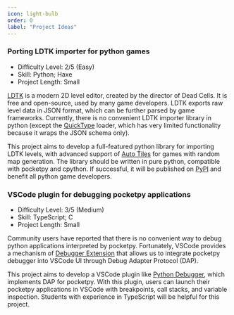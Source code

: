 ```yaml
---
icon: light-bulb
order: 0
label: "Project Ideas"
---
```


### Porting LDTK importer for python games

+ Difficulty Level: 2/5 (Easy)
+ Skill: Python; Haxe
+ Project Length: Small

[LDTK](https://ldtk.io/) is a modern 2D level editor, created by the director of Dead Cells. It is free and open-source, used by many game developers.
LDTK exports raw level data in JSON format, which can be further parsed by game frameworks. Currently, there is no convenient LDTK importer library in python (except the [QuickType](https://ldtk.io/api/#Python) loader, which has very limited functionality because it wraps the JSON schema only).

This project aims to develop a full-featured python library for importing LDTK levels, with advanced support of [Auto Tiles](https://ldtk.io/wp-content/uploads/2020/11/autoLayer-demo2.gif) for games with random map generation. The library should be written in pure python, compatible with pocketpy and cpython. If successful, it will be published on [PyPI](https://pypi.org/) and benefit all python game developers.

### VSCode plugin for debugging pocketpy applications

+ Difficulty Level: 3/5 (Medium)
+ Skill: TypeScript; C
+ Project Length: Small

Community users have reported that there is no convenient way to debug python applications interpreted by pocketpy. Fortunately, VSCode provides a mechanism of [Debugger Extension](https://code.visualstudio.com/api/extension-guides/debugger-extension) that allows us to integrate pocketpy debugger into VSCode UI through Debug Adapter Protocol (DAP).

This project aims to develop a VSCode plugin like [Python Debugger](https://marketplace.visualstudio.com/items?itemName=ms-python.debugpy), which implements DAP for pocketpy. With this plugin, users can launch their pocketpy applications in VSCode with breakpoints, call stacks, and variable inspection. Students with experience in TypeScript will be helpful for this project.
